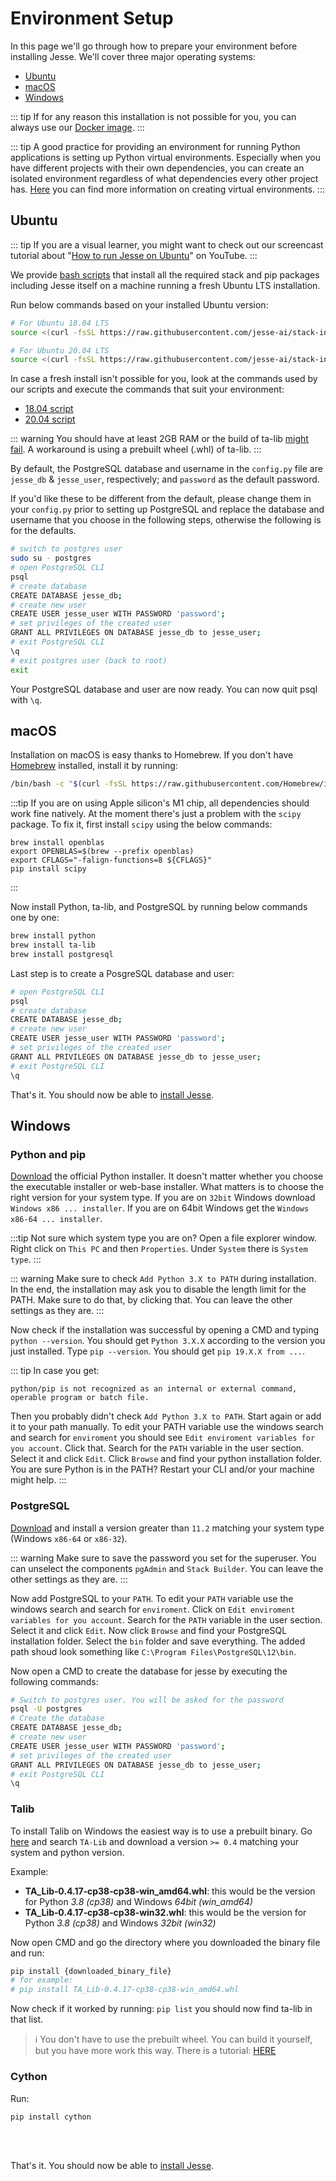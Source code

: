 # Environment Setup

In this page we'll go through how to prepare your environment before installing Jesse. We'll cover three major operating systems:

- [Ubuntu](/docs/getting-started/environment-setup.html#ubuntu)
- [macOS](/docs/getting-started/environment-setup.html#macos)
- [Windows](/docs/getting-started/environment-setup.html#windows)

::: tip
If for any reason this installation is not possible for you, you can always use our [Docker image](/docs/getting-started/docker.md).
:::

::: tip
A good practice for providing an environment for running Python applications is setting up Python virtual environments. Especially when you have different projects with their own dependencies, you can create an isolated environment regardless of what dependencies every other project has. [Here](https://docs.python.org/3/tutorial/venv.html) you can find more information on creating virtual environments.
:::

## Ubuntu

::: tip
If you are a visual learner, you might want to check out our screencast tutorial about "[How to run Jesse on Ubuntu](https://youtu.be/4bwhr_CQcuQ)" on YouTube. 
::: 

We provide [bash scripts](https://github.com/jesse-ai/stack-installer) that install all the required stack and pip packages including Jesse itself on a machine running a fresh Ubuntu LTS installation.

Run below commands based on your installed Ubuntu version:

```sh
# For Ubuntu 18.04 LTS
source <(curl -fsSL https://raw.githubusercontent.com/jesse-ai/stack-installer/master/ubuntu-18.04.sh)

# For Ubuntu 20.04 LTS
source <(curl -fsSL https://raw.githubusercontent.com/jesse-ai/stack-installer/master/ubuntu-20.04.sh)
```

In case a fresh install isn't possible for you, look at the commands used by our scripts and execute the commands that suit your environment:

- [18.04 script](https://github.com/jesse-ai/stack-installer/blob/master/ubuntu-18.04.sh)
- [20.04 script](https://github.com/jesse-ai/stack-installer/blob/master/ubuntu-20.04.sh)

::: warning
You should have at least 2GB RAM or the build of ta-lib [might fail](https://github.com/mrjbq7/ta-lib/issues/290).
A workaround is using a prebuilt wheel (.whl) of ta-lib.
:::

By default, the PostgreSQL database and username in the `config.py` file are `jesse_db` & `jesse_user`, respectively; and `password` as the default password.

If you'd like these to be different from the default, please change them in your `config.py` prior to setting up PostgreSQL and replace the database and username that you choose in the following steps, otherwise the following is for the defaults.


```sh
# switch to postgres user
sudo su - postgres
# open PostgreSQL CLI
psql
# create database
CREATE DATABASE jesse_db;
# create new user
CREATE USER jesse_user WITH PASSWORD 'password';
# set privileges of the created user
GRANT ALL PRIVILEGES ON DATABASE jesse_db to jesse_user;
# exit PostgreSQL CLI
\q
# exit postgres user (back to root)
exit
```

Your PostgreSQL database and user are now ready. You can now quit psql with `\q`.

## macOS

Installation on macOS is easy thanks to Homebrew. If you don't have [Homebrew](https://brew.sh/) installed, install it by running:
```sh
/bin/bash -c "$(curl -fsSL https://raw.githubusercontent.com/Homebrew/install/master/install.sh)"
```

:::tip
If you are on using Apple silicon's M1 chip, all dependencies should work fine natively. At the moment there's just a problem with the `scipy` package. To fix it, first install `scipy` using the below commands:
```
brew install openblas
export OPENBLAS=$(brew --prefix openblas)
export CFLAGS="-falign-functions=8 ${CFLAGS}"
pip install scipy
```
:::

Now install Python, ta-lib, and PostgreSQL by running below commands one by one:

```sh
brew install python
brew install ta-lib
brew install postgresql
```

Last step is to create a PosgreSQL database and user:

```sh
# open PostgreSQL CLI
psql
# create database
CREATE DATABASE jesse_db;
# create new user
CREATE USER jesse_user WITH PASSWORD 'password';
# set privileges of the created user
GRANT ALL PRIVILEGES ON DATABASE jesse_db to jesse_user;
# exit PostgreSQL CLI
\q
```

That's it. You should now be able to [install Jesse](/docs/getting-started/#pip-installation).

## Windows

### Python and pip
[Download](https://www.python.org/downloads/windows) the official Python installer. It doesn't matter whether you choose the executable installer or web-base installer. What matters is to choose the right version for your system type. If you are on `32bit` Windows download `Windows x86 ... installer`. If you are on 64bit Windows get the `Windows x86-64 ... installer`.

:::tip
Not sure which system type you are on? Open a file explorer window. Right click on `This PC` and then `Properties`. Under `System` there is `System type`.
:::

::: warning
Make sure to check `Add Python 3.X to PATH` during installation. In the end, the installation may ask you to disable the length limit for the PATH. Make sure to do that, by clicking that. You can leave the other settings as they are.
:::

Now check if the installation was successful by opening a CMD and typing `python --version`. You should get `Python 3.X.X` according to the version you just installed. Type `pip --version`. You should get `pip 19.X.X from ...`.

::: tip
In case you get:
```
python/pip is not recognized as an internal or external command,
operable program or batch file.
```
Then you probably didn't check `Add Python 3.X to PATH`.
Start again or add it to your path manually. To edit your PATH variable use the windows search and search for `enviroment` you should see `Edit enviroment variables for you account`. Click that. Search for the `PATH` variable in the user section. Select it and click `Edit`. Click `Browse` and find your python installation folder.
You are sure Python is in the PATH? Restart your CLI and/or your machine might help.
:::

### PostgreSQL
[Download](https://www.postgresql.org/download/windows) and install a version greater than `11.2` matching your system type (Windows `x86-64` or `x86-32`).

::: warning
Make sure to save the password you set for the superuser.
You can unselect the components `pgAdmin` and `Stack Builder`. You can leave the other settings as they are.
:::

Now add PostgreSQL to your `PATH`.
To edit your `PATH` variable use the windows search and search for `enviroment`. Click on `Edit enviroment variables for you account`. Search for the `PATH` variable in the user section. Select it and click `Edit`. Now click `Browse` and find your PostgreSQL installation folder. Select the `bin` folder and save everything.
The added path shoud look something like `C:\Program Files\PostgreSQL\12\bin`.

Now open a CMD to create the database for jesse by executing the following commands:

```sh
# Switch to postgres user. You will be asked for the password
psql -U postgres
# Create the database
CREATE DATABASE jesse_db;
# create new user
CREATE USER jesse_user WITH PASSWORD 'password';
# set privileges of the created user
GRANT ALL PRIVILEGES ON DATABASE jesse_db to jesse_user;
# exit PostgreSQL CLI
\q
```


### Talib

To install Talib on Windows the easiest way is to use a prebuilt binary.
Go [here](https://www.lfd.uci.edu/~gohlke/pythonlibs/) and search `TA-Lib` and download a version `>= 0.4` matching your system and python version.

Example:
-   **TA_Lib‑0.4.17‑cp38‑cp38‑win_amd64.whl**: this would be the version for Python *3.8 (cp38)* and Windows *64bit (win_amd64)*
-   **TA_Lib‑0.4.17‑cp38‑cp38‑win32.whl**: this would be the version for Python *3.8 (cp38)* and Windows *32bit (win32)*

Now open CMD and go the directory where you downloaded the binary file and run:
```sh
pip install {downloaded_binary_file}
# for example:
# pip install TA_Lib‑0.4.17‑cp38‑cp38‑win_amd64.whl
```

Now check if it worked by running: `pip list` you should now find ta-lib in that list.

> :information_source: You don't have to use the prebuilt wheel. You can build it yourself, but you have more work this way. There is a tutorial: [HERE](https://github.com/mrjbq7/ta-lib#windows)

### Cython
Run:

```sh
pip install cython
```

<br>
<br>

That's it. You should now be able to [install Jesse](/docs/getting-started/#pip-installation).

